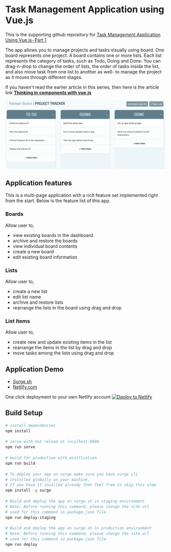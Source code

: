 # Task Management Application using Vue.js

This is the supporting github repository for [Task Management Application Using Vue.js - Part 1]()

The app allows you to manage projects and tasks visually using board. One board represents one project. A board contains one or more lists. Each list represents the category of tasks, such as Todo, Doing and Done. You can drag-n-drop to change the order of lists, the order of tasks inside the list, and also move task from one list to another as well- to manage the project as it moves through different stages.

If you haven't read the earlier article in this series, then here is the article link
[**Thinking in components with vue.js**](https://medium.com/@_shirish/thinking-in-components-with-vue-js-a35b5af12df)

![Project Image](/docs/images/project.png)

## Application features

This is a multi-page application with a rich feature set implemented right from the start. Below is the feature list of this app.

### Boards

Allow user to,

- view existing boards in the dashboard
- archive and restore the boards
- view individual board contents
- create a new board
- edit existing board information

### Lists

Allow user to,

- create a new list
- edit list name
- archive and restore lists
- rearrange the lists in the board using drag and drop

### List Items

Allow user to,

- create new and update existing items in the list
- rearrange the items in the list by drag and drop
- move tasks among the lists using drag and drop

## Application Demo

- [Surge.sh](http://kanban-board-demo.surge.sh)
- [Netlify.com](https://task-management-app.netlify.com)

One click deployment to your own Netlify account
[![Deploy to Netlify](https://www.netlify.com/img/deploy/button.svg)](https://app.netlify.com/start/deploy?repository=https://github.com/techlab23/task-management-app.git)

## Build Setup

```bash
# install dependencies
npm install

# serve with hot reload at localhost:8080
npm run serve

# build for production with minification
npm run build

# To deploy your app on surge make sure you have surge cli
# installed globally on your machine.
# If you have it insalled already then feel free to skip this step
npm install -g surge

# Build and deploy the app on surge.sh in staging environment
# Note: Before running this command, please change the site url
# used for this command in package.json file.
npm run deploy-staging

# Build and deploy the app on surge.sh in production environment
# Note: Before running this command, please change the site url
# used for this command in package.json file.
npm run deploy
```
